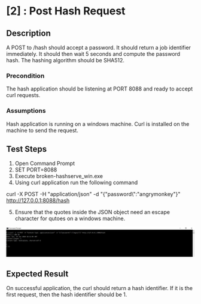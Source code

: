 # [2] : Post Hash Request

## Description

A POST to /hash should accept a password.  It should return a job identifier immediately.  It should then wait 5 seconds and compute the password hash. The hashing algorithm should be SHA512.

### Precondition

The hash application should be listening at PORT 8088 and ready to accept curl requests.

### Assumptions

Hash application is running on a windows machine.
Curl is installed on the machine to send the request.

## Test Steps

1. Open Command Prompt
2. SET PORT=8088
3. Execute broken-hashserve_win.exe
4. Using curl application run the following command

curl -X POST -H "application/json" -d "{\"password\\":\"angrymonkey\"}" http://127.0.0.1:8088/hash

5. Ensure that the quotes inside the JSON object need an escape character for qutoes on a windows machine.  
 
![Post Hash](hash-post-request.PNG)  

## Expected Result

On successful application, the curl should return a hash identifier. If it is the first request, then the hash identifier should be 1. 



